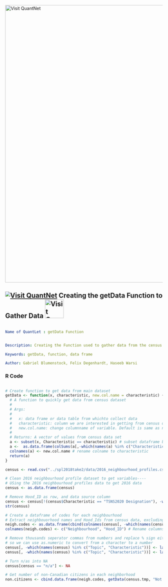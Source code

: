 [<img src="https://github.com/QuantLet/Styleguide-and-FAQ/blob/master/pictures/banner.png" width="888" alt="Visit QuantNet">](http://quantlet.de/)

## [<img src="https://github.com/QuantLet/Styleguide-and-FAQ/blob/master/pictures/qloqo.png" alt="Visit QuantNet">](http://quantlet.de/) **Creating the getData Function to Gather Data** [<img src="https://github.com/QuantLet/Styleguide-and-FAQ/blob/master/pictures/QN2.png" width="60" alt="Visit QuantNet 2.0">](http://quantlet.de/)

```yaml

Name of QuantLet : getData Function


Description: Creating the Function used to gather data from the census dataset

Keywords: getData, function, data frame

Author: Gabriel Blumenstock, Felix Degenhardt, Haseeb Warsi


```



### R Code
```r

# Create function to get data from main dataset
getData <- function(x, characteristic, new.col.name = characteristic) {
  # A function to quickly get data from census dataset
  #
  # Args: 
  #
  #   x: data frame or data table from whichto collect data
  #   characteristic: column we are interested in getting from census data set
  #   new.col.name: change columnname of variable. Default is same as name from census data set
  #
  # Returns: A vector of values from census data set
  a <- subset(x, Characteristic == characteristic) # subset dataframe by characteristic
  a <-  as.data.frame(colSums(a[,-which(names(a) %in% c("Characteristic", "Topic"))])) # Remove characteristic column, leaving only vector of values
  colnames(a) <- new.col.name # rename colname to characteristic 
  return(a)
}

census <- read.csv("../spl2018take2/data/2016_neighbourhood_profiles.csv") # read census data

# Clean 2016 neighbourhood profile dataset to get variables---- 
# USing the 2016 neighbourhood profiles data to get 2016 data
census <- as.data.frame(census)

# Remove Hood_ID as row, and data source column
census <- census[!(census$Characteristic == "TSNS2020 Designation"), -which(names(census) %in% c("Category", "Data.Source"))]
str(census)

# Create a dataframe of codes for each neighbourhood
# Extract neighbouorhood names and Hood_Ids from census data, excluding necessary columns and rows
neigh.codes <- as.data.frame(cbind(colnames(census[, -which(names(census) %in% c("Topic", "Characteristic", "City.of.Toronto"))]), as.vector(unlist(census[census$Characteristic == "Neighbourhood Number", -which(names(census) %in% c("Topic", "Characteristic", "City.of.Toronto"))]))))
colnames(neigh.codes) <- c("Neighbourhood", "Hood_ID") # Rename columns

# Remove thousands seperator commas from numbers and replace % sign eith e-2, 
# so we can use as.numeric to convert from a character to a number
census[, -which(names(census) %in% c("Topic", "Characteristic"))] <- lapply(census[,-which(names(census) %in% c("Topic", "Characteristic"))], function(x) {gsub(",", "", x)}) #remove commas as thousands seperator
census[, -which(names(census) %in% c("Topic", "Characteristic"))] <- lapply(census[, -which(names(census) %in% c("Topic", "Characteristic"))], function(x) {gsub("%", "e-2", x)}) #turn %sign to e-2

# Turn n/as into NA
census[census == "n/a"] <- NA

# Get number of non-Canadian citizens in each neighborhood
non.citizens <- cbind.data.frame(neigh.codes, getData(census.tmp, "Not Canadian citizens", "non.citizens"))

